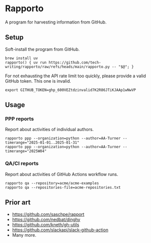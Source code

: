 # Rapporto

A program for harvesting information from GitHub.

## Setup

Soft-install the program from GitHub.
```shell
brew install uv
rapporto() { uv run https://github.com/tech-writing/rapporto/raw/refs/heads/main/rapporto.py -- "$@"; }
```

For not exhausting the API rate limit too quickly,
please provide a valid GitHub token. This one is invalid.
```shell
export GITHUB_TOKEN=ghp_600VEZtdzinvalid7K2R86JTiKJAAp1wNwVP
```

## Usage

### PPP reports
Report about activities of individual authors.
```shell
rapporto ppp --organization=python --author=AA-Turner --timerange="2025-01-01..2025-01-31"
rapporto ppp --organization=python --author=AA-Turner --timerange="2025W04"
```

### QA/CI reports
Report about activities of GitHub Actions workflow runs.
```shell
rapporto qa --repository=acme/acme-examples
rapporto qa --repositories-file=acme-repositories.txt
```


## Prior art
- https://github.com/saschpe/rapport
- https://github.com/nedbat/dinghy
- https://github.com/kneth/gh-utils
- https://github.com/slackapi/slack-github-action
- Many more.
